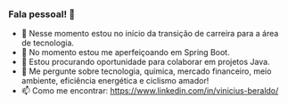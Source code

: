 ### Fala pessoal! 👋

- 🔭 Nesse momento estou no início da transição de carreira para a área de tecnologia.
- 🌱 No momento estou me aperfeiçoando em Spring Boot.
- 👯 Estou procurando oportunidade para colaborar em projetos Java.
- 💬 Me pergunte sobre tecnologia, química, mercado financeiro, meio ambiente, eficiência energética e ciclismo amador!
- 📫 Como me encontrar: https://www.linkedin.com/in/vinicius-beraldo/

<!--
**Viniberaldo/Viniberaldo** is a ✨ _special_ ✨ repository because its `README.md` (this file) appears on your GitHub profile.

Here are some ideas to get you started:

- 🔭 I’m currently working on ...
- 🌱 I’m currently learning ...
- 👯 I’m looking to collaborate on ...
- 🤔 I’m looking for help with ...
- 💬 Ask me about ...
- 📫 How to reach me: ...
- 😄 Pronouns: ...
- ⚡ Fun fact: ...
-->
